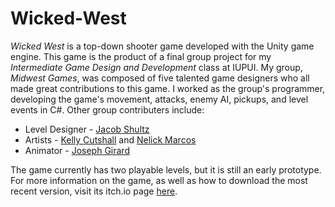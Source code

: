 # Wicked-West

_Wicked West_ is a top-down shooter game developed with the Unity game engine. This game is the product of a final group project for my _Intermediate Game Design and Development_ class at IUPUI. My group, _Midwest Games_, was composed of five talented game designers who all made great contributions to this game. I worked as the group's programmer, developing the game's movement, attacks, enemy AI, pickups, and level events in C#. Other group contributers include:
- Level Designer - [Jacob Shultz](https://github.iu.edu/jfshultz)
- Artists - [Kelly Cutshall](https://github.iu.edu/kelcutsh) and [Nelick Marcos](https://github.iu.edu/nmarcos)
- Animator - [Joseph Girard](https://github.iu.edu/joegirar)

The game currently has two playable levels, but it is still an early prototype. For more information on the game, as well as how to download the most recent version, visit its itch.io page [here](https://caleb765landis.itch.io/wicked-west). 
